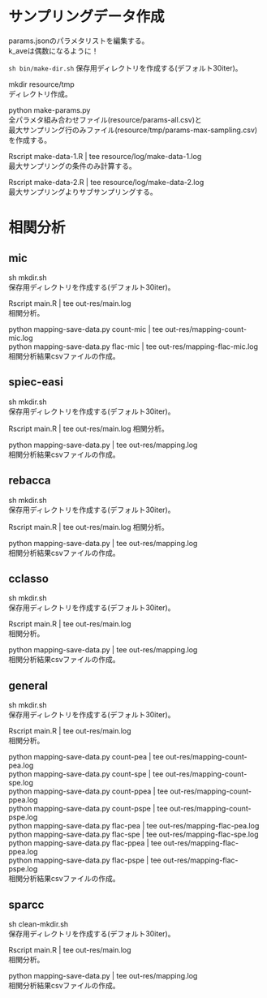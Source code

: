 # サンプリングデータ作成

params.jsonのパラメタリストを編集する。  
k_aveは偶数になるように！

`sh bin/make-dir.sh`
保存用ディレクトリを作成する(デフォルト30iter)。

mkdir resource/tmp  
ディレクトリ作成。

python make-params.py  
全パラメタ組み合わせファイル(resource/params-all.csv)と  
最大サンプリング行のみファイル(resource/tmp/params-max-sampling.csv)を作成する。

Rscript make-data-1.R | tee resource/log/make-data-1.log  
最大サンプリングの条件のみ計算する。

Rscript make-data-2.R | tee resource/log/make-data-2.log  
最大サンプリングよりサブサンプリングする。


# 相関分析

## mic

sh mkdir.sh  
保存用ディレクトリを作成する(デフォルト30iter)。  

Rscript main.R | tee out-res/main.log  
相関分析。

python mapping-save-data.py count-mic | tee out-res/mapping-count-mic.log  
python mapping-save-data.py flac-mic | tee out-res/mapping-flac-mic.log  
相関分析結果csvファイルの作成。

## spiec-easi

sh mkdir.sh  
保存用ディレクトリを作成する(デフォルト30iter)。  

Rscript main.R | tee out-res/main.log
相関分析。

python mapping-save-data.py | tee out-res/mapping.log  
相関分析結果csvファイルの作成。

## rebacca

sh mkdir.sh  
保存用ディレクトリを作成する(デフォルト30iter)。

Rscript main.R | tee out-res/main.log
相関分析。

python mapping-save-data.py | tee out-res/mapping.log  
相関分析結果csvファイルの作成。

## cclasso

sh mkdir.sh  
保存用ディレクトリを作成する(デフォルト30iter)。

Rscript main.R | tee out-res/main.log  
相関分析。

python mapping-save-data.py | tee out-res/mapping.log  
相関分析結果csvファイルの作成。

## general

sh mkdir.sh  
保存用ディレクトリを作成する(デフォルト30iter)。

Rscript main.R | tee out-res/main.log  
相関分析。

python mapping-save-data.py count-pea | tee out-res/mapping-count-pea.log  
python mapping-save-data.py count-spe | tee out-res/mapping-count-spe.log  
python mapping-save-data.py count-ppea | tee out-res/mapping-count-ppea.log  
python mapping-save-data.py count-pspe | tee out-res/mapping-count-pspe.log  
python mapping-save-data.py flac-pea | tee out-res/mapping-flac-pea.log  
python mapping-save-data.py flac-spe | tee out-res/mapping-flac-spe.log  
python mapping-save-data.py flac-ppea | tee out-res/mapping-flac-ppea.log  
python mapping-save-data.py flac-pspe | tee out-res/mapping-flac-pspe.log  
相関分析結果csvファイルの作成。

## sparcc

sh clean-mkdir.sh  
保存用ディレクトリを作成する(デフォルト30iter)。

Rscript main.R | tee out-res/main.log  
相関分析。

python mapping-save-data.py | tee out-res/mapping.log  
相関分析結果csvファイルの作成。  
